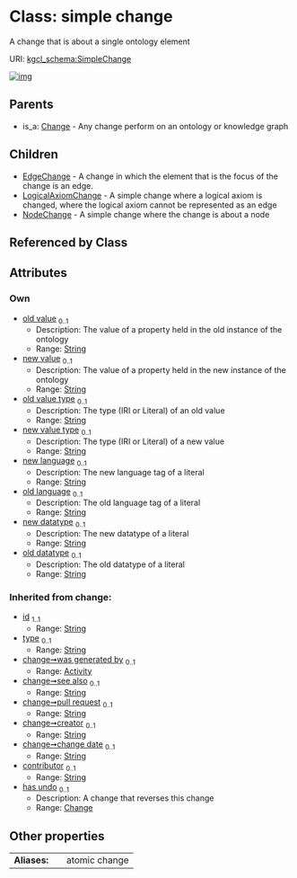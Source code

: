 
# Class: simple change


A change that is about a single ontology element

URI: [kgcl_schema:SimpleChange](https://w3id.org/kgcl-schema/SimpleChange)


[![img](https://yuml.me/diagram/nofunky;dir:TB/class/[SimpleChange&#124;old_value:string%20%3F;new_value:string%20%3F;old_value_type:string%20%3F;new_value_type:string%20%3F;new_language:string%20%3F;old_language:string%20%3F;new_datatype:string%20%3F;old_datatype:string%20%3F;id(i):string;type(i):string%20%3F;see_also(i):string%20%3F;pull_request(i):string%20%3F;creator(i):string%20%3F;change_date(i):string%20%3F;contributor(i):string%20%3F]^-[NodeChange],[SimpleChange]^-[LogicalAxiomChange],[SimpleChange]^-[EdgeChange],[Change]^-[SimpleChange],[NodeChange],[LogicalAxiomChange],[EdgeChange],[Change],[Activity])](https://yuml.me/diagram/nofunky;dir:TB/class/[SimpleChange&#124;old_value:string%20%3F;new_value:string%20%3F;old_value_type:string%20%3F;new_value_type:string%20%3F;new_language:string%20%3F;old_language:string%20%3F;new_datatype:string%20%3F;old_datatype:string%20%3F;id(i):string;type(i):string%20%3F;see_also(i):string%20%3F;pull_request(i):string%20%3F;creator(i):string%20%3F;change_date(i):string%20%3F;contributor(i):string%20%3F]^-[NodeChange],[SimpleChange]^-[LogicalAxiomChange],[SimpleChange]^-[EdgeChange],[Change]^-[SimpleChange],[NodeChange],[LogicalAxiomChange],[EdgeChange],[Change],[Activity])

## Parents

 *  is_a: [Change](Change.md) - Any change perform on an ontology or knowledge graph

## Children

 * [EdgeChange](EdgeChange.md) - A change in which the element that is the focus of the change is an edge.
 * [LogicalAxiomChange](LogicalAxiomChange.md) - A simple change where a logical axiom is changed, where the logical axiom cannot be represented as an edge
 * [NodeChange](NodeChange.md) - A simple change where the change is about a node

## Referenced by Class


## Attributes


### Own

 * [old value](old_value.md)  <sub>0..1</sub>
     * Description: The value of a property held in the old instance of the ontology
     * Range: [String](types/String.md)
 * [new value](new_value.md)  <sub>0..1</sub>
     * Description: The value of a property held in the new instance of the ontology
     * Range: [String](types/String.md)
 * [old value type](old_value_type.md)  <sub>0..1</sub>
     * Description: The type (IRI or Literal) of an old value
     * Range: [String](types/String.md)
 * [new value type](new_value_type.md)  <sub>0..1</sub>
     * Description: The type (IRI or Literal) of a new value
     * Range: [String](types/String.md)
 * [new language](new_language.md)  <sub>0..1</sub>
     * Description: The new language tag of a literal
     * Range: [String](types/String.md)
 * [old language](old_language.md)  <sub>0..1</sub>
     * Description: The old language tag of a literal
     * Range: [String](types/String.md)
 * [new datatype](new_datatype.md)  <sub>0..1</sub>
     * Description: The new datatype of a literal
     * Range: [String](types/String.md)
 * [old datatype](old_datatype.md)  <sub>0..1</sub>
     * Description: The old datatype of a literal
     * Range: [String](types/String.md)

### Inherited from change:

 * [id](id.md)  <sub>1..1</sub>
     * Range: [String](types/String.md)
 * [type](type.md)  <sub>0..1</sub>
     * Range: [String](types/String.md)
 * [change➞was generated by](change_was_generated_by.md)  <sub>0..1</sub>
     * Range: [Activity](Activity.md)
 * [change➞see also](change_see_also.md)  <sub>0..1</sub>
     * Range: [String](types/String.md)
 * [change➞pull request](change_pull_request.md)  <sub>0..1</sub>
     * Range: [String](types/String.md)
 * [change➞creator](change_creator.md)  <sub>0..1</sub>
     * Range: [String](types/String.md)
 * [change➞change date](change_change_date.md)  <sub>0..1</sub>
     * Range: [String](types/String.md)
 * [contributor](contributor.md)  <sub>0..1</sub>
     * Range: [String](types/String.md)
 * [has undo](has_undo.md)  <sub>0..1</sub>
     * Description: A change that reverses this change
     * Range: [Change](Change.md)

## Other properties

|  |  |  |
| --- | --- | --- |
| **Aliases:** | | atomic change |

